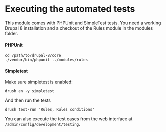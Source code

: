 # Executing the automated tests

This module comes with PHPUnit and SimpleTest tests. You need a working Drupal 8
installation and a checkout of the Rules module in the modules folder.

#### PHPUnit

    cd /path/to/drupal-8/core
    ./vendor/bin/phpunit ../modules/rules

#### Simpletest

Make sure simpletest is enabled:

    drush en -y simpletest

And then run the tests

    drush test-run 'Rules, Rules conditions'

You can also execute the test cases from the web interface at ``/admin/config/development/testing``.
